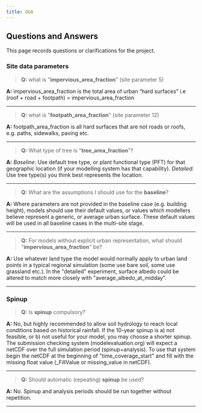 ```yaml
---
title: Q&A
---
```


## Questions and Answers

This page records questions or clarifications for the project. 


### Site data parameters

> **Q:** what is "**impervious_area_fraction**" (site parameter 5)

**A:** impervious_area_fraction is the total area of urban “hard surfaces” i.e (roof + road + footpath) = impervious_area_fraction

---

> **Q:** what is "**footpath_area_fraction**" (site parameter 12)

**A:** footpath_area_fraction is all hard surfaces that are not roads or roofs, e.g. paths, sidewalks, paving etc.

---

> **Q:** What type of tree is "**tree_area_fraction**"? 

**A:** *Baseline*: Use default tree type, or plant functional type (PFT) for that geographic location (if your modelling system has that capability). 
*Detailed*: Use tree type(s) you think best represents the location.

---

> **Q:** What are the assumptions I should use for the **baseline**?

**A:** Where parameters are not provided in the baseline case (e.g. building height), models should use their default values, or values which modellers believe represent a generic, or average urban surface. These default values will be used in all baseline cases in the multi-site stage.

---

> **Q:** For models without explicit urban representation, what should "**impervious_area_fraction**" be?

**A:** Use whatever land type the model would normally apply to urban land points in a typical regional simulation (some use bare soil, some use grassland etc.). In the "detailed" experiment, surface albedo could be altered to match more closely with "average_albedo_at_midday".

---

### Spinup

> **Q:** Is **spinup** compulsory?

**A:** No, but highly recommended to allow soil hydrology to reach local conditions based on historical rainfall. If the 10-year spinup is a) not feasible, or b) not useful for your model, you may choose a shorter spinup. The submission checking system (modelevaluation.org) will expect a netCDF over the full simulation period (spinup+analysis). To use that system begin the netCDF at the beginning of "time_coverage_start" and fill with the missing float value (\_FillValue or missing_value in netCDF).

---

> **Q:** Should automatic (repeating) **spinup** be used?

**A:** No. Spinup and analysis periods should be run together without repetition.

---

